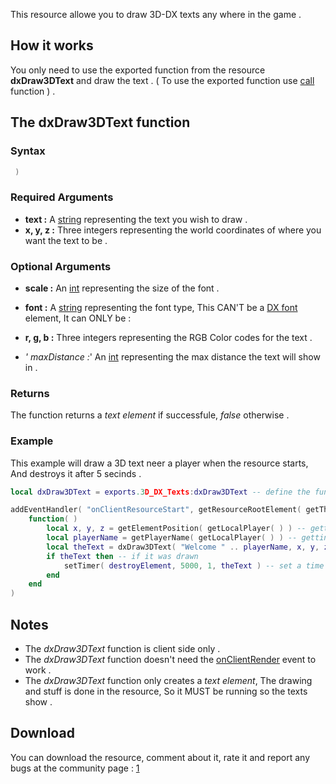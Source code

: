 This resource allowe you to draw 3D-DX texts any where in the game .

How it works
------------

You only need to use the exported function from the resource **dxDraw3DText** and draw the text . ( To use the exported function use [call](/docs/call.md "wikilink") function ) .

The dxDraw3DText function
-------------------------

### Syntax

``` lua
 )
```

### Required Arguments

-   **text :** A [string](/docs/string.md "wikilink") representing the text you wish to draw .
-   **x, y, z :** Three integers representing the world coordinates of where you want the text to be .

### Optional Arguments

-   **scale :** An [int](/docs/int.md "wikilink") representing the size of the font .
-   **font :** A [string](/docs/string.md "wikilink") representing the font type, This CAN'T be a [DX font](/DX_font.md "wikilink") element, It can ONLY be :

-   **r, g, b :** Three integers representing the RGB Color codes for the text .
-   *' maxDistance :*' An [int](/docs/int.md "wikilink") representing the max distance the text will show in .

### Returns

The function returns a *text element* if successfule, *false* otherwise .

### Example

This example will draw a 3D text neer a player when the resource starts, And destroys it after 5 secinds .

``` lua
local dxDraw3DText = exports.3D_DX_Texts:dxDraw3DText -- define the function

addEventHandler( "onClientResourceStart", getResourceRootElement( getThisResource( ) ),
    function( )
        local x, y, z = getElementPosition( getLocalPlayer( ) ) -- getting the player coordinates
        local playerName = getPlayerName( getLocalPlayer( ) ) -- getting the player name
        local theText = dxDraw3DText( "Welcome " .. playerName, x, y, z ) -- dtawing the text
        if theText then -- if it was drawn
            setTimer( destroyElement, 5000, 1, theText ) -- set a time to destroy it after 5 seconds
        end
    end
)
```

Notes
-----

-   The *dxDraw3DText* function is client side only .
-   The *dxDraw3DText* function doesn't need the [onClientRender](/docs/onclientrender.md "wikilink") event to work .
-   The *dxDraw3DText* function only creates a *text element*, The drawing and stuff is done in the resource, So it MUST be running so the texts show .

Download
--------

You can download the resource, comment about it, rate it and report any bugs at the community page : [1](https://community.multitheftauto.com/index.php?p=resources&s=details&id=7613)
